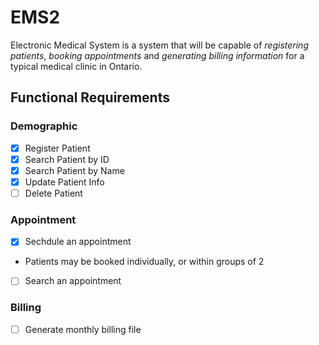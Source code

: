 # EMS2
Electronic Medical System is a system that will be capable of *registering patients*, *booking appointments* and *generating billing information* for a typical medical clinic in Ontario.


## Functional Requirements
### Demographic
 * [x] Register Patient
 * [x] Search Patient by ID
 * [x] Search Patient by Name
 * [x] Update Patient Info
 * [ ] Delete Patient

### Appointment
 * [x] Sechdule an appointment
 - Patients may be booked individually, or within groups of 2 
 * [ ] Search an appointment

### Billing
  * [ ] Generate monthly billing file
